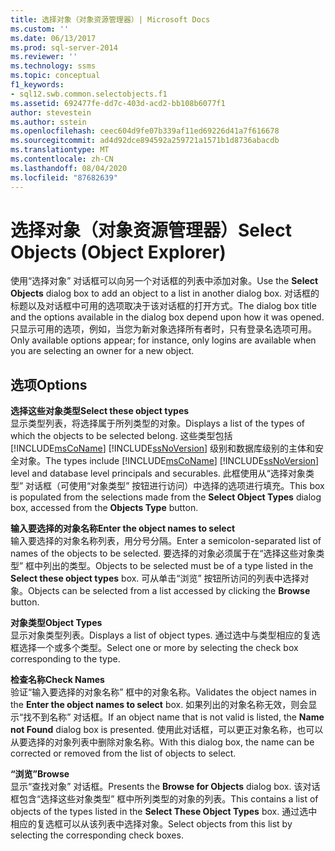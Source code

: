 ```yaml
---
title: 选择对象（对象资源管理器）| Microsoft Docs
ms.custom: ''
ms.date: 06/13/2017
ms.prod: sql-server-2014
ms.reviewer: ''
ms.technology: ssms
ms.topic: conceptual
f1_keywords:
- sql12.swb.common.selectobjects.f1
ms.assetid: 692477fe-dd7c-403d-acd2-bb108b6077f1
author: stevestein
ms.author: sstein
ms.openlocfilehash: ceec604d9fe07b339af11ed69226d41a7f616678
ms.sourcegitcommit: ad4d92dce894592a259721a1571b1d8736abacdb
ms.translationtype: MT
ms.contentlocale: zh-CN
ms.lasthandoff: 08/04/2020
ms.locfileid: "87682639"
---
```

# <a name="select-objects-object-explorer"></a><span data-ttu-id="de2fb-102">选择对象（对象资源管理器）</span><span class="sxs-lookup"><span data-stu-id="de2fb-102">Select Objects (Object Explorer)</span></span>
  <span data-ttu-id="de2fb-103">使用“选择对象”  对话框可以向另一个对话框的列表中添加对象。</span><span class="sxs-lookup"><span data-stu-id="de2fb-103">Use the **Select Objects** dialog box to add an object to a list in another dialog box.</span></span> <span data-ttu-id="de2fb-104">对话框的标题以及对话框中可用的选项取决于该对话框的打开方式。</span><span class="sxs-lookup"><span data-stu-id="de2fb-104">The dialog box title and the options available in the dialog box depend upon how it was opened.</span></span> <span data-ttu-id="de2fb-105">只显示可用的选项，例如，当您为新对象选择所有者时，只有登录名选项可用。</span><span class="sxs-lookup"><span data-stu-id="de2fb-105">Only available options appear; for instance, only logins are available when you are selecting an owner for a new object.</span></span>  
  
## <a name="options"></a><span data-ttu-id="de2fb-106">选项</span><span class="sxs-lookup"><span data-stu-id="de2fb-106">Options</span></span>  
 <span data-ttu-id="de2fb-107">**选择这些对象类型**</span><span class="sxs-lookup"><span data-stu-id="de2fb-107">**Select these object types**</span></span>  
 <span data-ttu-id="de2fb-108">显示类型列表，将选择属于所列类型的对象。</span><span class="sxs-lookup"><span data-stu-id="de2fb-108">Displays a list of the types of which the objects to be selected belong.</span></span> <span data-ttu-id="de2fb-109">这些类型包括 [!INCLUDE[msCoName](../../includes/msconame-md.md)] [!INCLUDE[ssNoVersion](../../includes/ssnoversion-md.md)] 级别和数据库级别的主体和安全对象。</span><span class="sxs-lookup"><span data-stu-id="de2fb-109">The types include [!INCLUDE[msCoName](../../includes/msconame-md.md)] [!INCLUDE[ssNoVersion](../../includes/ssnoversion-md.md)] level and database level principals and securables.</span></span> <span data-ttu-id="de2fb-110">此框使用从“选择对象类型”  对话框（可使用“对象类型”  按钮进行访问）中选择的选项进行填充。</span><span class="sxs-lookup"><span data-stu-id="de2fb-110">This box is populated from the selections made from the **Select Object Types** dialog box, accessed from the **Objects Type** button.</span></span>  
  
 <span data-ttu-id="de2fb-111">**输入要选择的对象名称**</span><span class="sxs-lookup"><span data-stu-id="de2fb-111">**Enter the object names to select**</span></span>  
 <span data-ttu-id="de2fb-112">输入要选择的对象名称列表，用分号分隔。</span><span class="sxs-lookup"><span data-stu-id="de2fb-112">Enter a semicolon-separated list of names of the objects to be selected.</span></span> <span data-ttu-id="de2fb-113">要选择的对象必须属于在“选择这些对象类型”  框中列出的类型。</span><span class="sxs-lookup"><span data-stu-id="de2fb-113">Objects to be selected must be of a type listed in the **Select these object types** box.</span></span> <span data-ttu-id="de2fb-114">可从单击“浏览”  按钮所访问的列表中选择对象。</span><span class="sxs-lookup"><span data-stu-id="de2fb-114">Objects can be selected from a list accessed by clicking the **Browse** button.</span></span>  
  
 <span data-ttu-id="de2fb-115">**对象类型**</span><span class="sxs-lookup"><span data-stu-id="de2fb-115">**Object Types**</span></span>  
 <span data-ttu-id="de2fb-116">显示对象类型列表。</span><span class="sxs-lookup"><span data-stu-id="de2fb-116">Displays a list of object types.</span></span> <span data-ttu-id="de2fb-117">通过选中与类型相应的复选框选择一个或多个类型。</span><span class="sxs-lookup"><span data-stu-id="de2fb-117">Select one or more by selecting the check box corresponding to the type.</span></span>  
  
 <span data-ttu-id="de2fb-118">**检查名称**</span><span class="sxs-lookup"><span data-stu-id="de2fb-118">**Check Names**</span></span>  
 <span data-ttu-id="de2fb-119">验证“输入要选择的对象名称”  框中的对象名称。</span><span class="sxs-lookup"><span data-stu-id="de2fb-119">Validates the object names in the **Enter the object names to select** box.</span></span> <span data-ttu-id="de2fb-120">如果列出的对象名称无效，则会显示“找不到名称”  对话框。</span><span class="sxs-lookup"><span data-stu-id="de2fb-120">If an object name that is not valid is listed, the **Name not Found** dialog box is presented.</span></span> <span data-ttu-id="de2fb-121">使用此对话框，可以更正对象名称，也可以从要选择的对象列表中删除对象名称。</span><span class="sxs-lookup"><span data-stu-id="de2fb-121">With this dialog box, the name can be corrected or removed from the list of objects to select.</span></span>  
  
 <span data-ttu-id="de2fb-122">**“浏览”**</span><span class="sxs-lookup"><span data-stu-id="de2fb-122">**Browse**</span></span>  
 <span data-ttu-id="de2fb-123">显示“查找对象”  对话框。</span><span class="sxs-lookup"><span data-stu-id="de2fb-123">Presents the **Browse for Objects** dialog box.</span></span> <span data-ttu-id="de2fb-124">该对话框包含“选择这些对象类型”  框中所列类型的对象的列表。</span><span class="sxs-lookup"><span data-stu-id="de2fb-124">This contains a list of objects of the types listed in the **Select These Object Types** box.</span></span> <span data-ttu-id="de2fb-125">通过选中相应的复选框可以从该列表中选择对象。</span><span class="sxs-lookup"><span data-stu-id="de2fb-125">Select objects from this list by selecting the corresponding check boxes.</span></span>  
  
  
